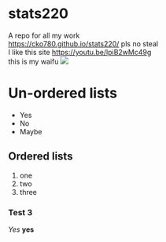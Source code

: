# stats220
A repo for all my work  
https://cko780.github.io/stats220/
pls no steal  
I like this site https://youtu.be/lpiB2wMc49g  
this is my waifu ![](https://github.com/cko780/stats220/blob/bc1ca9969397db4117a23595e6f8bf8fa48cb97e/61783b90f5cca5c672d9d3b7_a5cac21e-8879-11e7-bb05-38eaa7374f3c_1200x%20(1).png)

# Un-ordered lists
* Yes
* No
* Maybe

## Ordered lists
1. one
2. two
3. three

### Test 3
*Yes*
**yes**


